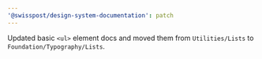 ```yaml
---
'@swisspost/design-system-documentation': patch
---
```


Updated basic `<ul>` element docs and moved them from `Utilities/Lists` to `Foundation/Typography/Lists`.

